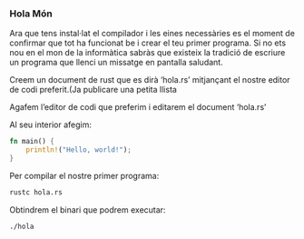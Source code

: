 ### Hola Món

Ara que tens instal·lat el compilador i les eines necessàries es el moment de confirmar que tot ha funcionat be i crear el teu primer programa. Si no ets nou en el mon de la informàtica sabràs que existeix la tradició de escriure un programa que llenci un missatge en pantalla saludant.

Creem un document de rust que es dirà ‘hola.rs’ mitjançant el nostre editor de codi preferit.\(Ja publicare una petita llista

Agafem l’editor de codi que preferim i editarem el document ‘hola.rs’

Al seu interior afegim:

```rust
fn main() {
    println!("Hello, world!");
}
```

Per compilar el nostre primer programa:
```sh
rustc hola.rs
```

Obtindrem el binari que podrem executar:
```sh
./hola
```

